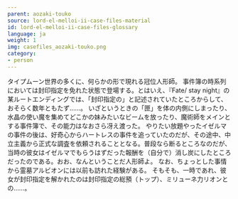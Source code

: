 ```yaml
---
parent: aozaki-touko
source: lord-el-melloi-ii-case-files-material
id: lord-el-melloi-ii-case-files-glossary
language: ja
weight: 1
img: casefiles_aozaki-touko.png
category:
- person
---
```


タイプムーン世界の多くに、何らかの形で現れる冠位人形師。
事件簿の時系列においては封印指定を免れた状態で登場する。とはいえ、『Fate/ stay night』の某ルートエンディングでは、「封印指定の」と記述されていたところからして、おそらく数年ともたず……。
いざというときの「匣」を体の内側にしまったり、水晶の使い魔を集めてどこかの妹みたいなビームを放ったり、魔術師をメインとする事件簿で、その能力はなおさら冴え渡った。
やりたい放題やったイゼルマの事件の後は、好奇心からハートレスの事件を追っていたのだが、その途中、中立主義から正式な調査を依頼されることとなる。普段なら断るところなのだが、当時の彼女はイゼルマでもらうはずだった報酬を（自分で）消し炭にしたところだったのである。おお、なんということだ人形師よ。
なお、ちょっとした事情から霊墓アルビオンには以前も訪れた経験がある。
そもそも、一時であれ、彼女が封印指定を解かれたのは封印指定の総預（トップ）、ミリューネ力リオンとの……。
